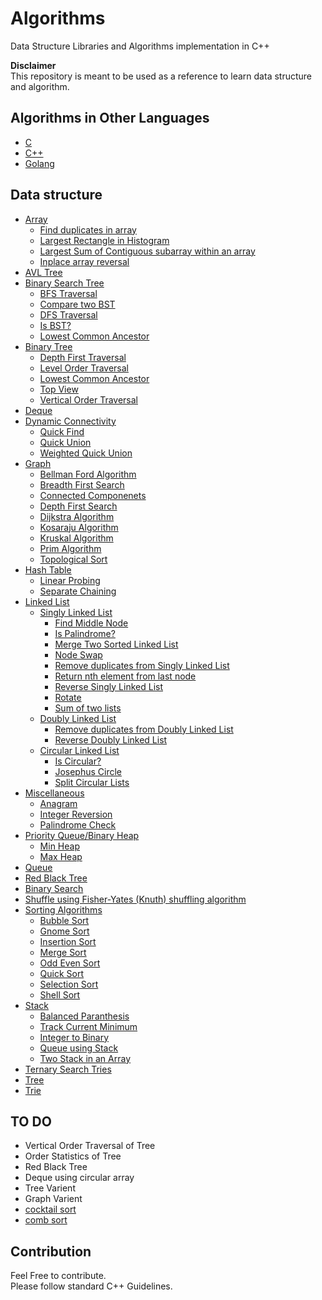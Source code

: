 # Algorithms
Data Structure Libraries and Algorithms implementation in C++

**Disclaimer**<br />
This repository is meant to be used as a reference to learn data structure and
algorithm.

## Algorithms in Other Languages
* [C](c_language/)
* [C++](cpp/)
* [Golang](golang/)

## Data structure
* [Array](array)
  * [Find duplicates in array](array/duplicates_array.py)
  * [Largest Rectangle in Histogram](array/largest_rectangle_histogram.py)
  * [Largest Sum of Contiguous subarray within an array](array/largest_sum_subarray.py)
  * [Inplace array reversal](array/reverse_array_inplace.py)
* [AVL Tree](avl_tree/avl_tree.py)
* [Binary Search Tree](binary_search_tree/library/binary_search_tree.py)
	* [BFS Traversal](binary_search_tree/bfs_traversals.py)
	* [Compare two BST](binary_search_tree/compare_two_bst.py)
	* [DFS Traversal](binary_search_tree/dfs_traversals.py)
	* [Is BST?](binary_search_tree/is_bst.py)
	* [Lowest Common Ancestor](binary_search_tree/lowest_common_ancestor.py)
* [Binary Tree](binary_tree/)
  * [Depth First Traversal](binary_tree/depth_first_traversal.py)
  * [Level Order Traversal](binary_tree/level_order_traversal.py)
  * [Lowest Common Ancestor](binary_tree/lowest_common_ancestor.py)
  * [Top View](binary_tree/top_view.py)
  * [Vertical Order Traversal](binary_tree/vertical_order_traversal.py)
* [Deque](deque/deque.py)
* [Dynamic Connectivity](dynamic_connectivity/)
	* [Quick Find](dynamic_connectivity/quick_find.py)
	* [Quick Union](dynamic_connectivity/quick_union.py)
	* [Weighted Quick Union](dynamic_connectivity/weighted_quick_union.py)
* [Graph](graph/library/graph.py)
  * [Bellman Ford Algorithm](graph/bellman_ford_algorithm.py)
  * [Breadth First Search](graph/breadth_first_search.py)
  * [Connected Componenets](graph/connected_components.py)
  * [Depth First Search](graph/depth_first_search.py)
  * [Dijkstra Algorithm](graph/dijkstra_algorithm.py)
  * [Kosaraju Algorithm](graph/kosaraju_algorithm.py)
  * [Kruskal Algorithm](graph/kruskal_algorithm.py)
  * [Prim Algorithm](graph/prim_algorithm.py)
  * [Topological Sort](graph/topological_sort.py)
* [Hash Table](hashtable/)
  * [Linear Probing](hashtable/linear_probing.py)
  * [Separate Chaining](hashtable/separate_chaining.py)
* [Linked List](linked_list/)
  * [Singly Linked List](linked_list/library/linked_list.py)
    * [Find Middle Node](linked_list/find_middle_node.py)
    * [Is Palindrome?](linked_list/is_palindrome.py)
    * [Merge Two Sorted Linked List](linked_list/merge_two_sorted_list.py)
    * [Node Swap](linked_list/node_swap.py)
    * [Remove duplicates from Singly Linked List](linked_list/remove_duplicates_singly.py)
    * [Return nth element from last node](linked_list/nth_to_last_node.py)
    * [Reverse Singly Linked List](linked_list/reverse_singly_list.py)
    * [Rotate](linked_list/rotate.py)
    * [Sum of two lists](linked_list/sum_two_lists.py)
  * [Doubly Linked List](linked_list/library/doubly_linked_list.py)
    * [Remove duplicates from Doubly Linked List](linked_list/remove_duplicates_doubly.py)
    * [Reverse Doubly Linked List](linked_list/reverse_doubly_list.py)
  * [Circular Linked List](linked_list/library/circular_linked_list.py)
    * [Is Circular?](linked_list/is_circular.py)
    * [Josephus Circle](linked_list/josephus_circle.py)
    * [Split Circular Lists](linked_list/split_circular_lists.py)
* [Miscellaneous](misc/)
  * [Anagram](misc/anagram.py)
  * [Integer Reversion](misc/integer_reversion.py)
  * [Palindrome Check](misc/palindrome_check.py)
* [Priority Queue/Binary Heap](priority_queue/)
  * [Min Heap](priority_queue/minheap.py)
  * [Max Heap](priority_queue/maxheap.py)
* [Queue](queue/library/queue.py)
* [Red Black Tree](red_black_tree/red_black_tree.py)
* [Binary Search](search/binary_search.py)
* [Shuffle using Fisher-Yates (Knuth) shuffling algorithm](shuffle/shuffle.py)
* [Sorting Algorithms](sort/)
  * [Bubble Sort](sort/bubble.py)
  * [Gnome Sort](sort/gnome.py)
  * [Insertion Sort](sort/insertion.py)
  * [Merge Sort](sort/merge.py)
  * [Odd Even Sort](sort/oddeven.py)
  * [Quick Sort](sort/quick.py)
  * [Selection Sort](sort/selection.py)
  * [Shell Sort](sort/shell.py)
* [Stack](stack/library/stack.py)
  * [Balanced Paranthesis](stack/balanced_parenthesis.py)
  * [Track Current Minimum](stack/getmin_special_stack.py)
  * [Integer to Binary](stack/integer_to_binary.py)
  * [Queue using Stack](stack/queue_using_stack.py)
  * [Two Stack in an Array](stack/two_stack_in_an_array.py)
* [Ternary Search Tries](ternary_search_tries/ternary_search_tries.py)
* [Tree](tree/library/tree.py)
* [Trie](trie/trie.py)


## TO DO
* Vertical Order Traversal of Tree
* Order Statistics of Tree
* Red Black Tree
* Deque using circular array
* Tree Varient
* Graph Varient
* [cocktail sort](https://en.wikipedia.org/wiki/Cocktail_shaker_sort)
* [comb sort](https://en.wikipedia.org/wiki/Comb_sort)

## Contribution
Feel Free to contribute.<br />
Please follow standard C++ Guidelines.
